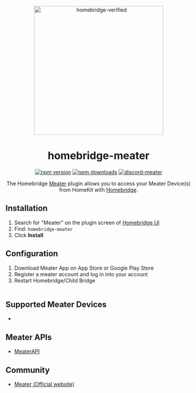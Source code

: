 <span align="center">

<a href="https://github.com/homebridge/verified/blob/master/verified-plugins.json"><img alt="homebridge-verified" src="https://raw.githubusercontent.com/homebridge-plugins/homebridge-meater/latest/branding/Homebridge_x_Meater.svg?sanitize=true" width="350px"></a>

# homebridge-meater

[![npm version](https://badgen.net/npm/v/homebridge-meater)](https://www.npmjs.com/package/homebridge-meater)
[![npm downloads](https://badgen.net/npm/dt/homebridge-meater)](https://www.npmjs.com/package/homebridge-meater)
[![discord-meater](https://badgen.net/discord/online-members/5wYTbwP4ha?icon=discord&label=discord)](https://discord.gg/5wYTbwP4ha)

<p>The Homebridge <a href="https://www.meater.com">Meater</a> plugin allows you to access your Meater Device(s) from HomeKit with
  <a href="https://homebridge.io">Homebridge</a>. 
</p>

</span>

## Installation

1. Search for "Meater" on the plugin screen of [Homebridge UI](https://github.com/oznu/homebridge-config-ui-x)
2. Find: `homebridge-meater`
3. Click **Install**

## Configuration

1. Download Meater App on App Store or Google Play Store
2. Register a meater account and log in into your account
3. Restart Homebridge/Child Bridge

<p align="center">

<img src="" width="1px">

</p>

## Supported Meater Devices

-

## Meater APIs

- [MeaterAPI](https://github.com/apption-labs/meater-cloud-public-rest-api)

## Community

- [Meater (Official website)](https://www.meater.com/)
